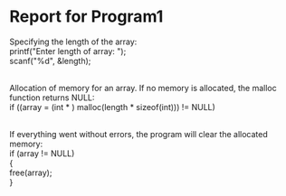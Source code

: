 # Report for Program1
Specifying the length of the array: </br>
printf("Enter length of array: ");</br>
scanf("%d", &length);</br></br>

Allocation of memory for an array. If no memory is allocated, the malloc function returns NULL: </br>
if ((array = (int * ) malloc(length * sizeof(int))) != NULL)</br></br>

If everything went without errors, the program will clear the allocated memory: </br>
if (array != NULL)</br>
{</br>
free(array);</br>
}</br></br>
